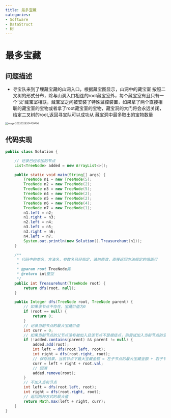 ```yaml
---
title: 最多宝藏
categories:
- Software
- DataStruct
- 树
---
```

# 最多宝藏

## 问题描述

- 寻宝队来到了埋藏宝藏的山洞入口，根据藏宝图显示，山洞中的藏宝室 按照二叉树的形式分布，除与山洞入口相连的root藏宝室外，每个藏宝室有且只有一个'父'藏宝室相联，藏宝室之问被安装了特殊监控装置，如果拿了两个直接相联的藏宝室的宝物或者拿了root藏宝室的宝物，藏宝洞的大门将会永远关闭，给定二叉树的root,返回寻宝队可以成功从 藏宝洞中最多取出的宝物数量

<img src="/Users/cian/Library/Application Support/typora-user-images/image-20220328204439406.png" alt="image-20220328204439406" style="zoom:50%;" />

## 代码实现

```java
public class Solution {

    // 记录已经添加的节点
    List<TreeNode> added = new ArrayList<>();

    public static void main(String[] args) {
        TreeNode n1 = new TreeNode(5);
        TreeNode n2 = new TreeNode(2);
        TreeNode n3 = new TreeNode(5);
        TreeNode n4 = new TreeNode(2);
        TreeNode n5 = new TreeNode(2);
        TreeNode n6 = new TreeNode(4);
        TreeNode n7 = new TreeNode(1);
        n1.left = n2;
        n1.right = n3;
        n2.left = n4;
        n3.left = n5;
        n3.right = n6;
        n4.left = n7;
        System.out.println(new Solution().Treasurehunt(n1));
    }

    /**
     * 代码中的类名，方法名，参数名已经指定，请勿修改，直接返回方法规定的值即可
     *
     * @param root TreeNode类
     * @return int整型
     */
    public int Treasurehunt(TreeNode root) {
        return dfs(root, null);
    }

    public Integer dfs(TreeNode root, TreeNode parent) {
        // 如果该节点不存在，宝藏价值为0
        if (root == null) {
            return 0;
        }
        // 记录当前节点的最大宝藏价值
        int curr = 0;
        // 如果当前节点的父节点没有被加入且该节点不是根结点，则尝试加入当前节点的宝藏
        if (!added.contains(parent) && parent != null) {
            added.add(root);
            int left = dfs(root.left, root);
            int right = dfs(root.right, root);
            // 保存结果，当前节点下最大宝藏金额 = 左子节点的最大宝藏金额 + 右子节点的最大宝藏金额 + 本节点宝藏金额
            curr = left + right + root.val;
            // 回溯
            added.remove(root);
        }
        // 不加入当前节点
        int left = dfs(root.left, root);
        int right = dfs(root.right, root);
        // 返回两种方式的最大值
        return Math.max(left + right, curr);
    }
}
```

